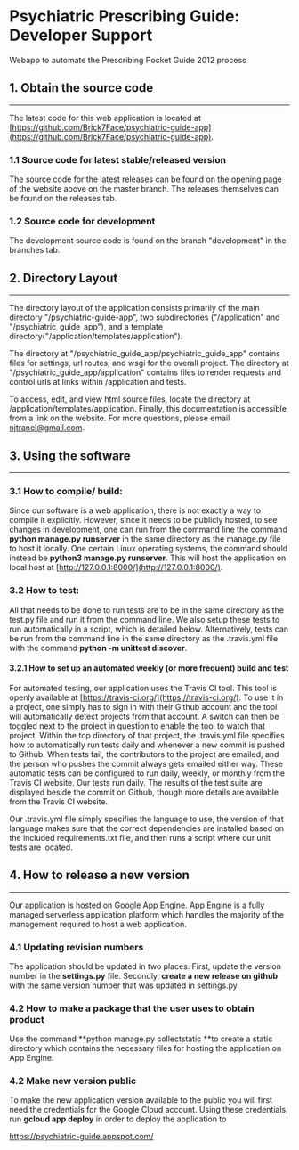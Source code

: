 
# Psychiatric Prescribing Guide: Developer Support
Webapp to automate the Prescribing Pocket Guide 2012 process
## 1. Obtain the source code

---
The latest code for this web application is located at 
  [https://github.com/Brick7Face/psychiatric-guide-app](https://github.com/Brick7Face/psychiatric-guide-app).


### 1.1 Source code for latest stable/released version

The source code for the latest releases can be found on the opening page of the website above on the master branch. The releases themselves can be found on the releases tab.


### 1.2 Source code for development

The development source code is found on the branch "development" in the branches tab. 


## 2. Directory Layout

---

The directory layout of the application consists primarily of the main directory "/psychiatric-guide-app", two subdirectories ("/application" and "/psychiatric_guide_app"), and a template directory("/application/templates/application").  

The directory at "/psychiatric_guide_app/psychiatric_guide_app" contains files for settings, url routes, and wsgi for the overall project.  The directory at "/psychiatric_guide_app/application" contains files to render requests and control urls at links within /application and tests.

To access, edit, and view html source files, locate the directory at /application/templates/application. Finally, this documentation is accessible from a link on the website. For more questions, please email [njtranel@gmail.com](mailto:njtranel@gmail.com).   


## 3. Using the software

---

### 3.1 How to compile/ build:

Since our software is a web application, there is not exactly a way to compile it explicitly. However, since it needs to be publicly hosted, to see changes in development, one can run from the command line the command **python manage.py runserver** in the same directory as the manage.py file to host it locally. One certain Linux operating systems, the command should instead be **python3 manage.py runserver**. This will host the application on local host at [http://127.0.0.1:8000/](http://127.0.0.1:8000/). 


### 3.2 How to test:

All that needs to be done to run tests are to be in the same directory as the test.py file and run it from the command line. We also setup these tests to run automatically in a script, which is detailed below. Alternatively, tests can be run from the command line in the same directory as the .travis.yml file with the command **python -m unittest discover**.


#### 3.2.1 How to set up an automated weekly (or more frequent) build and test

For automated testing, our application uses the Travis CI tool. This tool is openly available at [https://travis-ci.org/](https://travis-ci.org/). To use it in a project, one simply has to sign in with their Github account and the tool will automatically detect projects from that account. A switch can then be toggled next to the project in question to enable the tool to watch that project. Within the top directory of that project, the .travis.yml file specifies how to automatically run tests daily and whenever a new commit is pushed to Github. When tests fail, the contributors to the project are emailed, and the person who pushes the commit always gets emailed either way. These automatic tests can be configured to run daily, weekly, or monthly from the Travis CI website. Our tests run daily. The results of the test suite are displayed beside the commit on Github, though more details are available from the Travis CI website.

Our .travis.yml file simply specifies the language to use, the version of that language makes sure that the correct dependencies are installed based on the included requirements.txt file, and then runs a script where our unit tests are located. 


## 4. How to release a new version



---


Our application is hosted on Google App Engine. App Engine is a fully managed serverless application platform which handles the majority of the management required to host a web application.


### 4.1 Updating revision numbers

The application should be updated in two places. First, update the version number in the **settings.py** file. Secondly, **create a new release on github** with the same version number that was updated in settings.py.


### 4.2 How to make a package that the user uses to obtain product

Use the command **python manage.py collectstatic **to create a static directory which contains the necessary files for hosting the application on App Engine.


### 4.2 Make new version public

To make the new application version available to the public you will first need the credentials for the Google Cloud account. Using these credentials, run **gcloud app deploy** in order to deploy the application to 
  
  https://psychiatric-guide.appspot.com/

